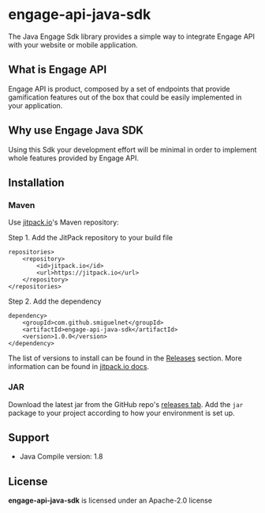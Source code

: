 # engage-api-java-sdk
The Java Engage Sdk library provides a simple way to integrate Engage API with your website or mobile application.

## What is Engage API
Engage API is product, composed by a set of endpoints that provide gamification features out of the box 
that could be easily implemented in your application. 

## Why use Engage Java SDK
Using this Sdk your development effort will be minimal in order to implement whole features provided by Engage API.

## Installation

### Maven

Use [jitpack.io](https://jitpack.io)'s Maven repository:

Step 1. Add the JitPack repository to your build file
```
repositories>
    <repository>
        <id>jitpack.io</id>
        <url>https://jitpack.io</url>
    </repository>
</repositories>
```

Step 2. Add the dependency
```
dependency>
    <groupId>com.github.smiguelnet</groupId>
    <artifactId>engage-api-java-sdk</artifactId>
    <version>1.0.0</version>
</dependency>
```

The list of versions to install can be found in the [Releases](./releases) section. 
More information can be found in [jitpack.io docs](https://jitpack.io/docs/).

### JAR

Download the latest jar from the GitHub repo's [releases tab](https://github.com/smiguelnet/engage-api-java-sdk/releases). 
Add the `jar` package to your project according to how your environment is set up.

## Support
+ Java Compile version: 1.8

## License
__engage-api-java-sdk__ is licensed under an Apache-2.0 license